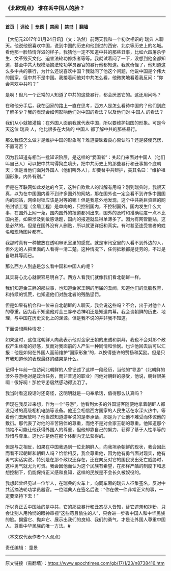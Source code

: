 ### 《北欧观点》 谁在丢中国人的脸？

---

#### [首页](../../../..?n8738416) &nbsp;|&nbsp; [评论](../../../../../epoch-comment?n8738416) &nbsp;|&nbsp; [专题](../../../../../epoch-special?n8738416) &nbsp;|&nbsp; [禁闻](../../../../../epoch-news?n8738416) &nbsp;|&nbsp; [禁书](../../../../../books?n8738416) &nbsp;|&nbsp; [翻墙](https://github.com/gfw-breaker/nogfw/blob/master/README.md?n8738416)


<div class="post_content" id="artbody" itemprop="articleBody">
 <!-- article content begin -->
 <p>
  【大纪元2017年01月24日讯】（文：浩然）前两天我和一个初次相识的
  <ok href="https://www.epochtimes.com/gb/tag/%E7%91%9E%E5%85%B8.html">
   瑞典
  </ok>
  人聊天。他说他很喜欢中国，说到中国的历史和他到过的西安、北京等历史上的名城。看他那一脸热情洋溢的样子，我猜他一定不知道中共的那些丑事，比如六四屠杀学生、文革毁灭文化、迫害法轮功修炼者等等。我就试着问了一下，没想到他全都知道，甚至中共大规模活摘法轮功学员器官的暴行他都知道。我就奇怪了，他知道这么多中共的暴行，为什么还说喜欢中国？我就问了他这个问题，他说中国是个伟大的国家，但中共不是中国。我接着问他对中共怎么看，他微笑地看着我反问：“你会喜欢中共吗？”
 </p>
 <p>
  是啊！但凡一个正常的人知道了中共的这些暴行，都会厌恶它的。这还用问吗？
 </p>
 <p>
  在和他分手后，我在回家的路上一直在思考，西方人是怎么看待中国的？他们到底了解多少？我的表现会如何影响他们对中国的看法？以及他们对
  <ok href="https://www.epochtimes.com/gb/tag/%E4%B8%AD%E5%9B%BD%E4%BA%BA.html">
   中国人
  </ok>
  的看法？
 </p>
 <p>
  我们从小就被灌输：在外国人面前我就代表中国，所以要维护祖国的形象。可是今天这位
  <ok href="https://www.epochtimes.com/gb/tag/%E7%91%9E%E5%85%B8.html">
   瑞典
  </ok>
  人，他比很多在大陆的
  <ok href="https://www.epochtimes.com/gb/tag/%E4%B8%AD%E5%9B%BD%E4%BA%BA.html">
   中国人
  </ok>
  都了解中共的那些暴行。
 </p>
 <p>
  那么我该怎么做才是维护中国的形象呢？难道要昧着良心否认吗？还是装傻充愣，不置可否？
 </p>
 <p>
  因为我知道有相当一批知识阶层，是这样的“爱国者”：关起门来面对中国人（他们叫自己人）可以把中共骂得狗血喷头，把中共历史上的那些暴行和丑事揭个底朝天；但是当他们面对外国人（他们叫外人），却要替中共辩护，美其名曰：“维护祖国形象，内外有别。”
 </p>
 <p>
  但是在互联网如此发达的今天，这种自欺欺人的辩解有用吗？刚到瑞典时，我很天真，以为在中国国内看不到许多国外的网站，那在国外也一定会看不到许多中国国内的网站，网络封锁应该是对等的嘛！但是我意外地发现，这个中共耗巨资建的网络封锁工程（金盾工程）是单向的，只控制国内，不控制国外。国内发生什么大事，在国外上网一蒐，国内国外的报道都列出来，国外的及时和准确程度一点不比国内差，如果涉及到敏感话题，国内的报道就显得单薄多了。因为有网管删贴，这是必然的。但是在国外没有人删贴，所以就更详细和真实。有时甚至连受害者的姓名和现场图片都有。
 </p>
 <p>
  我那时真有一种被放在透明审讯室里的感觉。就是审讯室里的人看不到外边的人，但外边的人把里面的人看得一清二楚。这种情况下，任何抵赖都是徒劳的，不过是自取其辱而已。
 </p>
 <p>
  那么西方人到底是怎么看中国和中国人的呢？
 </p>
 <p>
  其实将心比心就很容易明白了。西方人看我们就像我们看北朝鲜一样。
 </p>
 <p>
  我们知道金三胖的那些事，也知道金家王朝的历届的丑闻，知道他们的洗脑教育，和持续的饥荒，也知道他们对脱北者的残酷惩罚。
 </p>
 <p>
  但是如果有机会和一位来自北朝鲜的人聊天，我会说这些吗？不会，出于对他个人的尊重。因为我不知道他对金三胖奉若神明还是知道内幕。我会谈朝鲜的历史、地理，与中国在历史文化上的渊源。但是我不说的并非我不知道。
 </p>
 <p>
  下面设想两种情况：
 </p>
 <p>
  如果这时，这位北朝鲜人向我表示他对金家王朝的忠诚和崇拜，我也不会对那个政权产生丝毫的好感，反而对我面前的人产生一种同情和怜悯。也许他回去后可以汇报：他是如何在外国人面前维护“国家形象”的，以换得些许的赞扬和奖励。但是只有我知道他的表现最终的结果是什么。
 </p>
 <p>
  记得十年前一位访问北朝鲜的人曾记述了这样一段经历，当他的“导游”（北朝鲜的涉外导游绝对是政治任务，而非普通的职业）问他对朝鲜的感受，他说，朝鲜很美啊！很好啊！那位导游居然感动得流泪了。
 </p>
 <p>
  我当时看这段话时还奇怪，这明明就是一句奉承话，值得那么认真吗？
 </p>
 <p>
  但现在我反过来想，作为一个“导游”，他看到太多的外国游客随便地拿着朝鲜人都没见过的高级相机电脑等设备。他还会相信西方国家的人民生活在水深火热中，等着他们去解放吗？他当然知道游客说的是奉承话，那是为了让他不难受而体谅他的敷衍。那代表了对他的辛苦陪伴的尊重，而绝不是对金家王朝的尊重。他知道那个领袖不可能让他获得外国人的尊重，但他却靠自己的努力，获得了基于人性平等的珍惜与尊重。这也许是他在那个体制内无法获得的。
 </p>
 <p>
  但是与之相反，如果在中国我遇到一位北朝鲜人，向我坦承朝鲜的现状，我会因此而看不起朝鲜和朝鲜人吗？恰恰相反，我会尊重他，因为他有勇气面对现实，他有勇气实话实说，特别是在那个政权还存在，还在向反对它的国民发出死亡威胁时，这种勇气就尤为可贵。我会因他而认为这个民族有希望，在那样严酷的制度下和思想控制下，仍能保持正义感和良知，这样的民族是不会长久被奴役的。
 </p>
 <p>
  我想起曾经见过一位华人，在瑞典的火车上，向同车厢的瑞典人征集签名，反对中共活摘法轮功学员器官。一位瑞典人在签名后说：“你在做一件非常正义的事，一定要坚持下去！”
 </p>
 <p>
  所以真正丢中国脸的是中共，它的那些暴行和丑态尽人皆知，替它遮羞和抹粉，只会让别人用怜悯的眼神审视“这些苟且偷生的人”，只会进一步丢中国人和中华民族的脸。揭露它、抛弃它、展示出我们的良知、我们的勇气，才是让外国人尊重中国人、尊重中华民族的唯一方法。#
 </p>
 <p>
  （本文仅代表作者个人观点）
 </p>
 <p>
  责任编辑： 童景
 </p>
 <!-- article content end -->
 <div id="below_article_ad">
 </div>
</div>


---

原文链接（需翻墙）：https://www.epochtimes.com/gb/17/1/23/n8738416.htm
